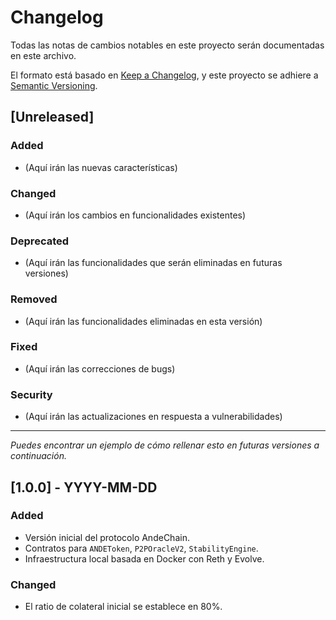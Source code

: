 # Changelog

Todas las notas de cambios notables en este proyecto serán documentadas en este archivo.

El formato está basado en [Keep a Changelog](https://keepachangelog.com/es/1.0.0/),
y este proyecto se adhiere a [Semantic Versioning](https://semver.org/spec/v2.0.0.html).

## [Unreleased]

### Added
- (Aquí irán las nuevas características)

### Changed
- (Aquí irán los cambios en funcionalidades existentes)

### Deprecated
- (Aquí irán las funcionalidades que serán eliminadas en futuras versiones)

### Removed
- (Aquí irán las funcionalidades eliminadas en esta versión)

### Fixed
- (Aquí irán las correcciones de bugs)

### Security
- (Aquí irán las actualizaciones en respuesta a vulnerabilidades)

---

_Puedes encontrar un ejemplo de cómo rellenar esto en futuras versiones a continuación._

## [1.0.0] - YYYY-MM-DD

### Added
- Versión inicial del protocolo AndeChain.
- Contratos para `ANDEToken`, `P2POracleV2`, `StabilityEngine`.
- Infraestructura local basada en Docker con Reth y Evolve.

### Changed
- El ratio de colateral inicial se establece en 80%.

